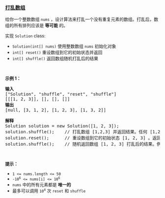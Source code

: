 ### [打乱数组](https://leetcode-cn.com/problems/shuffle-an-array)

<p>给你一个整数数组 <code>nums</code> ，设计算法来打乱一个没有重复元素的数组。打乱后，数组的所有排列应该是&nbsp;<strong>等可能</strong>&nbsp;的。</p>

<p>实现 <code>Solution</code> class:</p>

<ul>
	<li><code>Solution(int[] nums)</code> 使用整数数组 <code>nums</code> 初始化对象</li>
	<li><code>int[] reset()</code> 重设数组到它的初始状态并返回</li>
	<li><code>int[] shuffle()</code> 返回数组随机打乱后的结果</li>
</ul>

<p>&nbsp;</p>

<p><strong>示例 1：</strong></p>

<pre>
<strong>输入</strong>
["Solution", "shuffle", "reset", "shuffle"]
[[[1, 2, 3]], [], [], []]
<strong>输出</strong>
[null, [3, 1, 2], [1, 2, 3], [1, 3, 2]]

<strong>解释</strong>
Solution solution = new Solution([1, 2, 3]);
solution.shuffle();    // 打乱数组 [1,2,3] 并返回结果。任何 [1,2,3]的排列返回的概率应该相同。例如，返回 [3, 1, 2]
solution.reset();      // 重设数组到它的初始状态 [1, 2, 3] 。返回 [1, 2, 3]
solution.shuffle();    // 随机返回数组 [1, 2, 3] 打乱后的结果。例如，返回 [1, 3, 2]
</pre>

<p>&nbsp;</p>

<p><strong>提示：</strong></p>

<ul>
	<li><code>1 &lt;= nums.length &lt;= 50</code></li>
	<li><code>-10<sup>6</sup> &lt;= nums[i] &lt;= 10<sup>6</sup></code></li>
	<li><code>nums</code> 中的所有元素都是 <strong>唯一的</strong></li>
	<li>最多可以调用 <code>10<sup>4</sup></code> 次 <code>reset</code> 和 <code>shuffle</code></li>
</ul>
